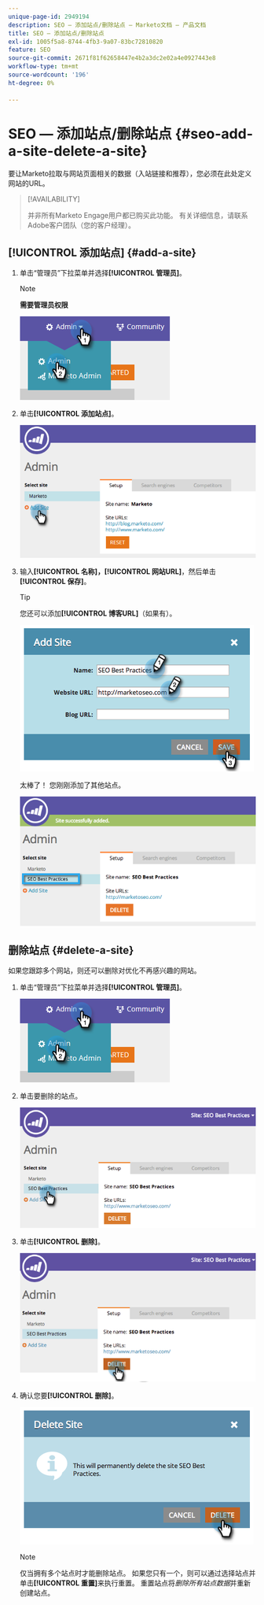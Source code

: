 ```yaml
---
unique-page-id: 2949194
description: SEO — 添加站点/删除站点 — Marketo文档 — 产品文档
title: SEO — 添加站点/删除站点
exl-id: 1005f5a8-8744-4fb3-9a07-83bc72810820
feature: SEO
source-git-commit: 2671f81f62658447e4b2a3dc2e02a4e0927443e8
workflow-type: tm+mt
source-wordcount: '196'
ht-degree: 0%

---
```


# SEO — 添加站点/删除站点 {#seo-add-a-site-delete-a-site}

要让Marketo拉取与网站页面相关的数据（入站链接和推荐），您必须在此处定义网站的URL。

>[!AVAILABILITY]
>
>并非所有Marketo Engage用户都已购买此功能。 有关详细信息，请联系Adobe客户团队（您的客户经理）。

## [!UICONTROL 添加站点] {#add-a-site}

1. 单击“管理员”下拉菜单并选择&#x200B;**[!UICONTROL 管理员]**。

   >[!NOTE]
   >
   >**需要管理员权限**

   ![](assets/one.png)

1. 单击&#x200B;**[!UICONTROL 添加站点]**。

   ![](assets/two.png)

1. 输入&#x200B;**[!UICONTROL 名称]，[!UICONTROL 网站URL]**，然后单击&#x200B;**[!UICONTROL 保存]**。

   >[!TIP]
   >
   >您还可以添加&#x200B;**[!UICONTROL 博客URL]**（如果有）。

   ![](assets/image2014-9-17-21-3a19-3a51.png)

   太棒了！ 您刚刚添加了其他站点。

   ![](assets/four.png)

## 删除站点 {#delete-a-site}

如果您跟踪多个网站，则还可以删除对优化不再感兴趣的网站。

1. 单击“管理员”下拉菜单并选择&#x200B;**[!UICONTROL 管理员]**。

   ![](assets/one.png)

1. 单击要删除的站点。

   ![](assets/six.png)

1. 单击&#x200B;**[!UICONTROL 删除]**。

   ![](assets/seven.png)

1. 确认您要&#x200B;**[!UICONTROL 删除]**。

   ![](assets/image2014-9-17-21-3a21-3a22.png)

   >[!NOTE]
   >
   >仅当拥有多个站点时才能删除站点。 如果您只有一个，则可以通过选择站点并单击&#x200B;**[!UICONTROL 重置]**&#x200B;来执行重置。 重置站点将&#x200B;_删除所有站点数据_&#x200B;并重新创建站点。
